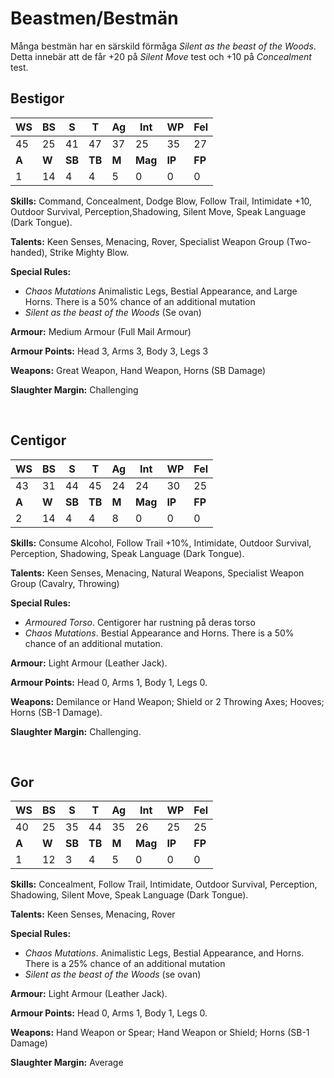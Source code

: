 # Beastmen/Bestmän

Många bestmän har en särskild förmåga _Silent as the beast of the Woods_. Detta innebär att de får +20 på 
_Silent Move_ test och +10 på _Concealment_ test.

## Bestigor

|WS|BS|S|T|Ag|Int|WP|Fel|
|--|--|-|-|--|---|--|---|
|45|25|41|47|37|25|35|27|
|**A**|**W**|**SB**|**TB**|**M**|**Mag**|**IP**|**FP**|
|1|14|4|4|5|0|0|0|

**Skills:** Command, Concealment, Dodge Blow, Follow Trail, Intimidate +10, Outdoor Survival, Perception,Shadowing, 
Silent Move, Speak Language (Dark Tongue).

**Talents:** Keen Senses, Menacing, Rover, Specialist Weapon Group (Two-handed), Strike Mighty Blow.

**Special Rules:**
* _Chaos Mutations_ Animalistic Legs, Bestial Appearance, and Large Horns. There is a 50% chance of an additional mutation
* _Silent as the beast of the Woods_ (Se ovan)

**Armour:** Medium Armour (Full Mail Armour)

**Armour Points:** Head 3, Arms 3, Body 3, Legs 3

**Weapons:** Great Weapon, Hand Weapon, Horns (SB Damage)

**Slaughter Margin:** Challenging

<br>

## Centigor

|WS|BS|S|T|Ag|Int|WP|Fel|
|--|--|-|-|--|---|--|---|
|43|31|44|45|24|24|30|25|
|**A**|**W**|**SB**|**TB**|**M**|**Mag**|**IP**|**FP**|
|2|14|4|4|8|0|0|0|

**Skills:** Consume Alcohol, Follow Trail +10%, Intimidate, Outdoor Survival, Perception, Shadowing, Speak Language 
(Dark Tongue).

**Talents:** Keen Senses, Menacing, Natural Weapons, Specialist Weapon Group (Cavalry, Throwing)

**Special Rules:**
* _Armoured Torso_. Centigorer har rustning på deras torso
* _Chaos Mutations_. Bestial Appearance and Horns. There is a 50% chance of an additional mutation.

**Armour:** Light Armour (Leather Jack).

**Armour Points:** Head 0, Arms 1, Body 1, Legs 0.

**Weapons:** Demilance or Hand Weapon; Shield or 2 Throwing Axes; Hooves; Horns (SB-1 Damage).

**Slaughter Margin:** Challenging.

<br>

## Gor

|WS|BS|S|T|Ag|Int|WP|Fel|
|--|--|-|-|--|---|--|---|
|40|25|35|44|35|26|25|25|
|**A**|**W**|**SB**|**TB**|**M**|**Mag**|**IP**|**FP**|
|1|12|3|4|5|0|0|0|

**Skills:** Concealment, Follow Trail, Intimidate, Outdoor Survival, Perception, Shadowing, Silent Move, Speak Language 
(Dark Tongue).

**Talents:** Keen Senses, Menacing, Rover

**Special Rules:**
* _Chaos Mutations_. Animalistic Legs, Bestial Appearance, and Horns. There is a 25% chance of an additional mutation
* _Silent as the beast of the Woods_ (se ovan)

**Armour:** Light Armour (Leather Jack).

**Armour Points:** Head 0, Arms 1, Body 1, Legs 0.

**Weapons:** Hand Weapon or Spear; Hand Weapon or Shield; Horns (SB-1 Damage)

**Slaughter Margin:** Average

